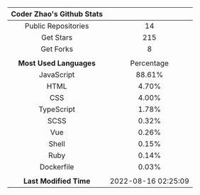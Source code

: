 | **Coder Zhao's Github Stats** | |
|:-:|:-:|
| Public Repositories | 14 |
| Get Stars | 215 |
| Get Forks | 8 |
| | |
| **Most Used Languages** | Percentage |
| JavaScript | 88.61% |
| HTML | 4.70% |
| CSS | 4.00% |
| TypeScript | 1.78% |
| SCSS | 0.32% |
| Vue | 0.26% |
| Shell | 0.15% |
| Ruby | 0.14% |
| Dockerfile | 0.03% |
| | |
| **Last Modified Time** | 2022-08-16 02:25:09 |